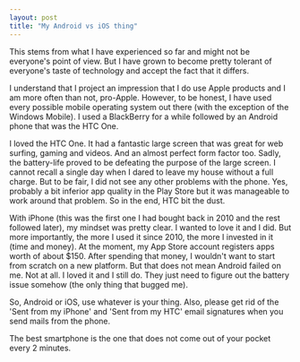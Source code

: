 ```yaml
---
layout: post
title: "My Android vs iOS thing"
---
```


This stems from what I have experienced so far and might not be everyone's point of view. But I have grown to become pretty tolerant of everyone's taste of technology and accept the fact that it differs.

I understand that I project an impression that I do use Apple products and I am more often than not, pro-Apple. However, to be honest, I have used every possible mobile operating system out there (with the exception of the Windows Mobile). I used a BlackBerry for a while followed by an Android phone that was the HTC One. 

I loved the HTC One. It had a fantastic large screen that was great for web surfing, gaming and videos. And an almost perfect form factor too. Sadly, the battery-life proved to be defeating the purpose of the large screen. I cannot recall a single day when I dared to leave my house without a full charge. But to be fair, I did not see any other problems with the phone. Yes, probably a bit inferior app quality in the Play Store but it was manageable to work around that problem. So in the end, HTC bit the dust.

With iPhone (this was the first one I had bought back in 2010 and the rest followed later), my mindset was pretty clear. I wanted  to love it and I did. But more importantly, the more I used it since 2010, the more I invested in it (time and money). At the moment, my App Store account registers apps worth of about $150. After spending that money, I wouldn't want to start from scratch on a new platform. But that does not mean Android failed on me. Not at all. I loved it and I still do. They just need to figure out the battery issue somehow (the only thing that bugged me). 

So, Android or iOS, use whatever is your thing. Also, please get rid of the 'Sent from my iPhone' and 'Sent from my HTC' email signatures when you send mails from the phone.

The best smartphone is the one that does not come out of your pocket every 2 minutes.